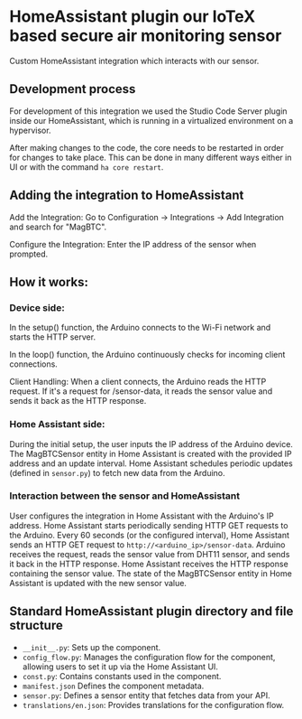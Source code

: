 # HomeAssistant plugin our IoTeX based secure air monitoring sensor
Custom HomeAssistant integration which interacts with our sensor.

## Development process
For development of this integration we used the Studio Code Server plugin inside our HomeAssistant, which is running in a virtualized environment on a hypervisor.

After making changes to the code, the core needs to be restarted in order for changes to take place. This can be done in many different ways either in UI or with the command `ha core restart`. 

## Adding the integration to HomeAssistant
Add the Integration: Go to Configuration -> Integrations -> Add Integration and search for "MagBTC".

Configure the Integration: Enter the IP address of the sensor when prompted.

## How it works:
### Device side:

In the setup() function, the Arduino connects to the Wi-Fi network and starts the HTTP server.

In the loop() function, the Arduino continuously checks for incoming client connections.

Client Handling: When a client connects, the Arduino reads the HTTP request. If it's a request for /sensor-data, it reads the sensor value and sends it back as the HTTP response.

### Home Assistant side:

During the initial setup, the user inputs the IP address of the Arduino device.
The MagBTCSensor entity in Home Assistant is created with the provided IP address and an update interval. Home Assistant schedules periodic updates (defined in `sensor.py`) to fetch new data from the Arduino.

### Interaction between the sensor and HomeAssistant

User configures the integration in Home Assistant with the Arduino's IP address.
Home Assistant starts periodically sending HTTP GET requests to the Arduino.
Every 60 seconds (or the configured interval), Home Assistant sends an HTTP GET request to `http://<arduino_ip>/sensor-data`.
Arduino receives the request, reads the sensor value from DHT11 sensor, and sends it back in the HTTP response.
Home Assistant receives the HTTP response containing the sensor value.
The state of the MagBTCSensor entity in Home Assistant is updated with the new sensor value.

## Standard HomeAssistant plugin directory and file structure
- `__init__.py`: Sets up the component.
- `config_flow.py`: Manages the configuration flow for the component, allowing users to set it up via the Home Assistant UI.
- `const.py`: Contains constants used in the component.
- `manifest.json` Defines the component metadata.
- `sensor.py`: Defines a sensor entity that fetches data from your API.
- `translations/en.json`: Provides translations for the configuration flow.